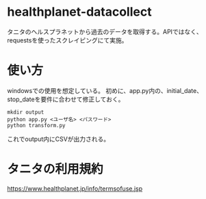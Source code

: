 # healthplanet-datacollect
タニタのヘルスプラネットから過去のデータを取得する。APIではなく、requestsを使ったスクレイピングにて実施。

# 使い方
windowsでの使用を想定している。
初めに、app.py内の、initial_date、stop_dateを要件に合わせて修正しておく。

```
mkdir output
python app.py <ユーザ名> <パスワード>
python transform.py
```

これでoutput内にCSVが出力される。

# タニタの利用規約
https://www.healthplanet.jp/info/termsofuse.jsp
